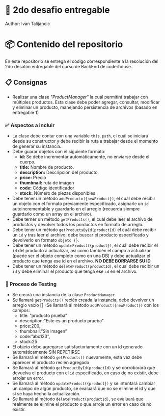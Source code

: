 # 🚀 2do desafio entregable
Author: Ivan Talijancic

# 📦 Contenido del repositorio
En este repositorio se entrega el código correspondiente a la resolución del 2do desafón entregable del curso de BackEnd de coderhouse.

## 📋 Consignas
- Realizar una clase *"ProductManager"* la cuál permitirá trabajar con múltiples productos. Esta clase debe poder agregar, consultar, modificar y eliminar un producto, manejando persistencia de archivos (basado en entregable 1)

### ✅ Aspectos a incluir
- La clase debe contar con una variable `this.path`, el cuál se iniciará desde su constructor y debe recibir la ruta a trabajar desde el momento de generar su instancia.
- Debe guarar objetos con el siguiente formato:
    - **id:** Se debe incrementar automáticamente, no enviarse desde el cuerpo.
    - **title:** Nombre de producto.
    - **description:** Descripción del producto.
    - **price:** Precio
    - **thumbnail:** ruta de imágen
    - **code:** Código identificador
    - **stock:** Número de piezas disponibles
- Debe tener un método `addProducto({newProduct})`, el cuál debe recibir un objeto con el formato previamente específicado, asignarle un `id` autoincrementable y guardarlo en el arreglo (recuerda siempre guardarlo como un array en el archivo).
- Debe terner un método `getProducts()`, el cuál debe leer el archivo de productos y devolver todos los porductos en formato de arreglo.
- Debe tener un método `getProductsById(productId)` el cuál debe recibir un `id` y tras leer el archivo, debe buscar el producto especificado y devolverlo en formato `objeto {}`.
- Debe tener un método `updateProduct({product})`, el cuál debe recibir el `id` del producto a actualizar, así como también el campo a actualizar (puede ser el objeto completo como en una DB) y debe actualizar el producto que tenga ese id en el archivo. **NO DEBE BORRARSE SU ID**
- Debe tener un método `deleteProduct(productId)`, el cual debe recibir un `id` y debe eliminar el producto que tenga ese `id` en el archivo.

### 🧪 Proceso de Testing
- Se creará una instancia de la clase `ProductManager`.
- Se llamará `getProducts()` recién creada la instancia, debe devolver un arreglo vacío []
 -Se llamará al método `addProduct({newProduct})` con los campos:
    - title: “producto prueba”
    - description:”Este es un producto prueba”
    - price:200,
    - thumbnail:”Sin imagen”
    - code:”abc123”,
    - stock:25
- El objeto debe agregarse satisfactoriamente con un id generado automáticamente SIN REPETIRSE
- Se llamará el método `getProducts()` nuevamente, esta vez debe aparecer el producto recién agregado
- Se llamará al método `getProductById(productId)` y se corroborará que devuelva el producto con el `id` especificado, en caso de no existir, debe arrojar un error.
- Se llamará al método `updateProduct({product})` y se intentará cambiar un campo de algún producto, se evaluará que no se elimine el id y que sí se haya hecho la actualización.
- Se llamará al método `deleteProduct(productId)`, se evaluará que realmente se elimine el producto o que arroje un error en caso de no existir.
